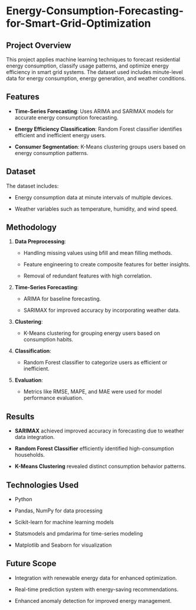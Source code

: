 # Energy-Consumption-Forecasting-for-Smart-Grid-Optimization
## Project Overview
This project applies machine learning techniques to forecast residential energy consumption, classify usage patterns, and optimize energy efficiency in smart grid systems. The dataset used includes minute-level data for energy consumption, energy generation, and weather conditions.
## Features
- **Time-Series Forecasting**: Uses ARIMA and SARIMAX models for accurate energy consumption forecasting.

- **Energy Efficiency Classification**: Random Forest classifier identifies efficient and inefficient energy users.

- **Consumer Segmentation**: K-Means clustering groups users based on energy consumption patterns.
  
## Dataset
The dataset includes:

- Energy consumption data at minute intervals of multiple devices.

- Weather variables such as temperature, humidity, and wind speed.

## Methodology
1. **Data Preprocessing**:

      - Handling missing values using bfill and mean filling methods.

      - Feature engineering to create composite features for better insights.

      - Removal of redundant features with high correlation.
2. **Time-Series Forecasting**:

      - ARIMA for baseline forecasting.

      - SARIMAX for improved accuracy by incorporating weather data.

3. **Clustering**:

      - K-Means clustering for grouping energy users based on consumption habits.

4. **Classification**:

      - Random Forest classifier to categorize users as efficient or inefficient.

5. **Evaluation**:

      - Metrics like RMSE, MAPE, and MAE were used for model performance evaluation.

  ## Results
- **SARIMAX** achieved improved accuracy in forecasting due to weather data integration.

- **Random Forest Classifier**  efficiently identified high-consumption households.

- **K-Means Clustering** revealed distinct consumption behavior patterns.

## Technologies Used

- Python

- Pandas, NumPy for data processing

- Scikit-learn for machine learning models

- Statsmodels and pmdarima for time-series modeling

- Matplotlib and Seaborn for visualization

## Future Scope

- Integration with renewable energy data for enhanced optimization.

- Real-time prediction system with energy-saving recommendations.

- Enhanced anomaly detection for improved energy management.

